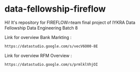 # data-fellowship-fireflow
Hi! It's repository for FIREFLOW🔥team final project of IYKRA Data Fellowship Data Engineering Batch 8

Link for overview Bank Markting :
```sh
https://datastudio.google.com/s/vecV6O00-8E
```

Link for overview RFM Overview :
```sh
https://datastudio.google.com/s/prmlklVhjOI
```
